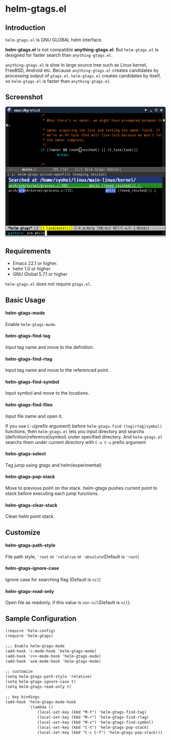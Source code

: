 # helm-gtags.el

## Introduction
`helm-gtags.el` is GNU GLOBAL helm interface.

**helm-gtags.el** is not compatible **anything-gtags.el**.
But `helm-gtags.el` is designed for faster search than `anything-gtags.el`.

`anything-gtags.el` is slow in large source tree such as Linux kernel,
FreeBSD, Android etc. Because `anything-gtags.el` creates candidates
by processing output of `gtags.el`. `helm-gtags.el` creates candidates
by itself, so `helm-gtags.el` is faster than `anything-gtags.el`.


## Screenshot

![helm-gtags](image/helm-gtags.png)


## Requirements
* Emacs 22.1 or higher.
* helm 1.0 or higher
* GNU Global 5.7.1 or higher

`helm-gtags.el` does not require `gtags.el`.


## Basic Usage

#### helm-gtags-mode

Enable `helm-gtags-mode`.

#### helm-gtags-find-tag

Input tag name and move to the definition.

#### helm-gtags-find-rtag

Input tag name and move to the referenced point.

#### helm-gtags-find-symbol

Input symbol and move to the locations.

#### helm-gtags-find-files

Input file name and open it.

If you use `C-u`(prefix argument) before `helm-gtags-find-(tag|rtag|symbol)` functions,
then `helm-gtags.el` lets you input directory and searchs
(definition|reference|symbol) under specified directory.
And `helm-gtags.el` searchs them under current directory with
`C-u C-u` prefix argument

#### helm-gtags-select

Tag jump using gtags and helm(experimental)

#### helm-gtags-pop-stack

Move to previous point on the stack.
helm-gtags pushes current point to stack before executing each jump functions.

#### helm-gtags-clear-stack

Clean helm point stack.


## Customize

#### helm-gtags-path-style

File path style, `'root` or `'relative` or `'absolute`(Default is `'root`)

#### helm-gtags-ignore-case

Ignore case for searching flag (Default is `nil`)

#### helm-gtags-read-only

Open file as readonly, if this value is `non-nil`(Default is `nil`).


## Sample Configuration

````elisp
(require 'helm-config)
(require 'helm-gtags)

;;; Enable helm-gtags-mode
(add-hook 'c-mode-hook 'helm-gtags-mode)
(add-hook 'c++-mode-hook 'helm-gtags-mode)
(add-hook 'asm-mode-hook 'helm-gtags-mode)

;; customize
(setq helm-gtags-path-style 'relative)
(setq helm-gtags-ignore-case t)
(setq helm-gtags-read-only t)

;; key bindings
(add-hook 'helm-gtags-mode-hook
          '(lambda ()
              (local-set-key (kbd "M-t") 'helm-gtags-find-tag)
              (local-set-key (kbd "M-r") 'helm-gtags-find-rtag)
              (local-set-key (kbd "M-s") 'helm-gtags-find-symbol)
              (local-set-key (kbd "C-t") 'helm-gtags-pop-stack)
              (local-set-key (kbd "C-c C-f") 'helm-gtags-pop-stack)))
````
